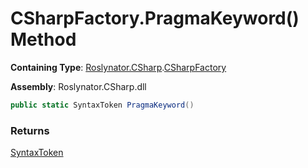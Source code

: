 # CSharpFactory\.PragmaKeyword\(\) Method

**Containing Type**: [Roslynator.CSharp](../../README.md)\.[CSharpFactory](../README.md)

**Assembly**: Roslynator\.CSharp\.dll

```csharp
public static SyntaxToken PragmaKeyword()
```

### Returns

[SyntaxToken](https://docs.microsoft.com/en-us/dotnet/api/microsoft.codeanalysis.syntaxtoken)

